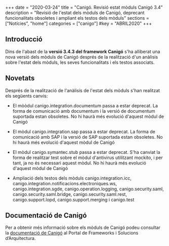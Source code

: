 +++
date        = "2020-03-24"
title       = "Canigó. Revisió estat mòduls Canigó 3.4"
description = "Revisió de l'estat dels mòduls de Canigó, deprecant funcionalitats obsoletes i ampliant els testos dels mòduls"
sections    = ["Notícies", "home"]
categories  = ["canigo"]
#key         = "ABRIL2020"
+++

## Introducció

Dins de l'abast de la **versió 3.4.3 del framework Canigó** s'ha alliberat una nova versió dels mòduls de Canigó després de la realització d'un anàlisis sobre l'estat dels mòduls, les seves funcionalitats i els testos associats.

## Novetats

Després de la realització de l'anàlisis de l'estat dels mòduls s'han realitzat els següents canvis:

- El mòòdul canigo.integration.documentum passa a estar deprecat. La forma de comunicació amb documentum i la versió de documentum suportada estan obsoletes. No hi haurà més evolució d'aquest mòdul de Canigó

- El mòdul canigo.integration.sap passa a estar deprecat. La forma de comunicació amb SAP i la versió de SAP suportada estan obsoletes. No hi haurà més evolució d'aquest mòdul de Canigó 

- El mòdul canigo.symantec.stub passa a estar deprecat. S'ha canviat la forma de realitzar test sobre el mòdul d'antivirus utilitzant mockito, i per tant, ja no és necessari aquest mòdul. No hi haurà més evolució d'aquest mòdul de Canigó

- Ampliació dels testos dels mòduls canigo.integration.icc, canigo.integration.notificacions.electroniques.ws, canigo.integration.sgde, canigo.operation.logging, canigo.security.saml, canigo.security.saml.bridge, canigo.security.saml.rest, canigo.support.lopd, canigo.support.merging i canigo.test


## Documentació de Canigó

Per a obtenir més informació sobre els mòduls de Canigó podeu consultar la [documentació de Canigó](/canigo-documentacio/) al Portal de Frameworks i Solucions d’Arquitectura.
